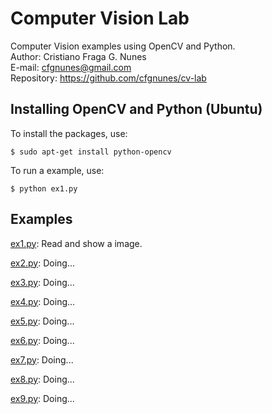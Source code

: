 # Computer Vision Lab
Computer Vision examples using OpenCV and Python.  
Author: Cristiano Fraga G. Nunes  
E-mail: <cfgnunes@gmail.com>  
Repository: https://github.com/cfgnunes/cv-lab

## Installing OpenCV and Python (Ubuntu)

To install the packages, use:

```
$ sudo apt-get install python-opencv
```

To run a example, use:

```
$ python ex1.py
```

## Examples

[ex1.py](https://github.com/cfgnunes/cv-lab/blob/master/ex1.py): Read and show a image.

[ex2.py](https://github.com/cfgnunes/cv-lab/blob/master/ex2.py): Doing...

[ex3.py](https://github.com/cfgnunes/cv-lab/blob/master/ex3.py): Doing...

[ex4.py](https://github.com/cfgnunes/cv-lab/blob/master/ex4.py): Doing...

[ex5.py](https://github.com/cfgnunes/cv-lab/blob/master/ex5.py): Doing...

[ex6.py](https://github.com/cfgnunes/cv-lab/blob/master/ex6.py): Doing...

[ex7.py](https://github.com/cfgnunes/cv-lab/blob/master/ex7.py): Doing...

[ex8.py](https://github.com/cfgnunes/cv-lab/blob/master/ex8.py): Doing...

[ex9.py](https://github.com/cfgnunes/cv-lab/blob/master/ex9.py): Doing...
